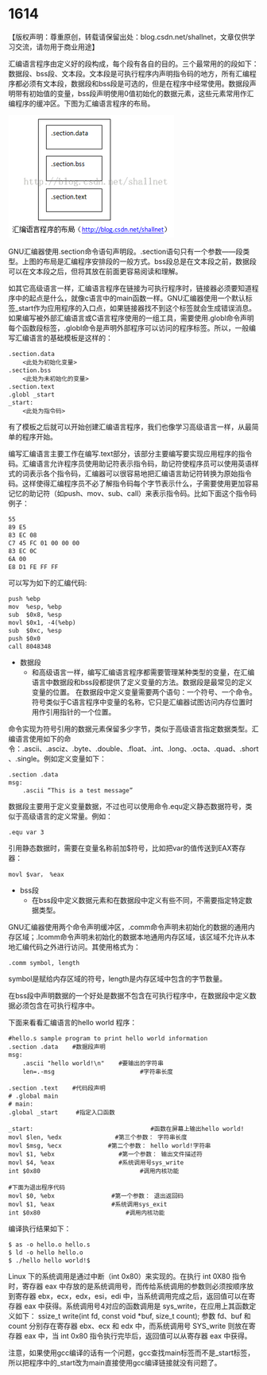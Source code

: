 # 1614

【版权声明：尊重原创，转载请保留出处：blog.csdn.net/shallnet，文章仅供学习交流，请勿用于商业用途】

汇编语言程序由定义好的段构成，每个段有各自的目的。三个最常用的的段如下：数据段、bss段、文本段。文本段是可执行程序内声明指令码的地方，所有汇编程序都必须有文本段，数据段和bss段是可选的，但是在程序中经常使用。数据段声明带有初始值的变量，bss段声明使用0值初始化的数据元素，这些元素常用作汇编程序的缓冲区。下图为汇编语言程序的布局。

![](./images/20150506235223988.png)


GNU汇编器使用.section命令语句声明段。.section语句只有一个参数——段类型。上图的布局是汇编程序安排段的一般方式。bss段总是在文本段之前，数据段可以在文本段之后，但将其放在前面更容易阅读和理解。

如其它高级语言一样，汇编语言程序在链接为可执行程序时，链接器必须要知道程序中的起点是什么，就像c语言中的main函数一样。GNU汇编器使用一个默认标签_start作为应用程序的入口点，如果链接器找不到这个标签就会生成错误消息。如果编写被外部汇编语言或C语言程序使用的一组工具，需要使用.globl命令声明每个函数段标签，.globl命令是声明外部程序可以访问的程序标签。所以，一般编写汇编语言的基础模板是这样的：

```
.section.data
    <此处为初始化变量>
.section.bss
    <此处为未初始化的变量>
.section.text
.globl _start
_start:
    <此处为指令码>

```
有了模板之后就可以开始创建汇编语言程序，我们也像学习高级语言一样，从最简单的程序开始。

编写汇编语言主要工作在编写.text部分，该部分主要编写要实现应用程序的指令码。汇编语言允许程序员使用助记符表示指令码，助记符使程序员可以使用英语样式的词表示各个指令码，汇编器可以很容易地把汇编语言助记符转换为原始指令码。这样使得汇编程序员不必了解指令码每个字节表示什么，子需要使用更加容易记忆的助记符（如push、mov、sub、call）来表示指令码。比如下面这个指令码例子：

```
55
89 E5
83 EC 08
C7 45 FC 01 00 00 00
83 EC 0C
6A 00
E8 D1 FE FF FF
```
可以写为如下的汇编代码:
```
push %ebp
mov  %esp, %ebp
sub  $0x8, %esp
movl $0x1, -4(%ebp)
sub  $0xc, %esp
push $0x0
call 8048348
```

- 数据段
    - 和高级语言一样，编写汇编语言程序都需要管理某种类型的变量，在汇编语言中数据段和bss段都提供了定义变量的方法。数据段是最常见的定义变量的位置。
        在数据段中定义变量需要两个语句：一个符号、一个命令。
        符号类似于C语言程序中变量的名称，它只是汇编器试图访问内存位置时用作引用指针的一个位置。


命令实现为符号引用的数据元素保留多少字节，类似于高级语言指定数据类型。汇编语言使用如下的命令：.ascii、.asciz、.byte、.double、.float、.int、.long、.octa、.quad、.short、.single。例如定义变量如下：

```
.section .data
msg:
    .ascii “This is a test message”
```


数据段主要用于定义变量数据，不过也可以使用命令.equ定义静态数据符号，类似于高级语言的定义常量。例如：
```
.equ var 3
```
引用静态数据时，需要在变量名称前加$符号，比如把var的值传送到EAX寄存器：
```
movl $var， %eax
```
- bss段
    - 在bss段中定义数据元素和在数据段中定义有些不同，不需要指定特定数据类型。

GNU汇编器使用两个命令声明缓冲区，.comm命令声明未初始化的数据的通用内存区域；.lcomm命令声明未初始化的数据本地通用内存区域，该区域不允许从本地汇编代码之外进行访问。其使用格式为：
```
.comm symbol, length
```
symbol是赋给内存区域的符号，length是内存区域中包含的字节数量。

在bss段中声明数据的一个好处是数据不包含在可执行程序中，在数据段中定义数据必须包含在可执行程序中。

下面来看看汇编语言的hello world 程序：

```
#hello.s sample program to print hello world information
.section .data    #数据段声明
msg:
    .ascii "hello world!\n"    #要输出的字符串
    len=.-msg                        #字符串长度

.section .text    #代码段声明
# .global main
# main:
.global _start     #指定入口函数

_start:                                 #函数在屏幕上输出hello world!
movl $len, %edx               #第三个参数： 字符串长度
movl $msg, %ecx             #第二个参数： hello world!字符串
movl $1, %ebx                  #第一个参数： 输出文件描述符
movl $4, %eax                  #系统调用号sys_write
int $0x80                            #调用内核功能

#下面为退出程序代码
movl $0, %ebx                #第一个参数： 退出返回码
movl $1, %eax                #系统调用sys_exit
int $0x80                        #调用内核功能
```

编译执行结果如下：
```
$ as -o hello.o hello.s
$ ld -o hello hello.o
$ ./hello hello world!$
```

Linux 下的系统调用是通过中断（int 0x80）来实现的。在执行 int 0X80 指令时，寄存器 eax 中存放的是系统调用号，而传给系统调用的参数则必须按顺序放到寄存器 ebx，ecx，edx，esi，edi 中，当系统调用完成之后，返回值可以在寄存器 eax 中获得。系统调用号4对应的函数调用是
sys_write，在应用上其函数定义如下：
ssize_t write(int fd, const void *buf, size_t count);
参数 fd、buf 和 count 分别存在寄存器 ebx、ecx 和 edx 中，而系统调用号 SYS_write 则放在寄存器 eax 中，当 int 0x80 指令执行完毕后，返回值可以从寄存器 eax 中获得。

注意，如果使用gcc编译的话有一个问题，gcc查找main标签而不是_start标签，所以把程序中的_start改为main直接使用gcc编译链接就没有问题了。

